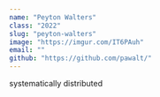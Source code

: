 ```yaml
---
name: "Peyton Walters"
class: "2022"
slug: "peyton-walters"
image: "https://imgur.com/IT6PAuh"
email: ""
github: "https://github.com/pawalt/"
---
```

systematically distributed